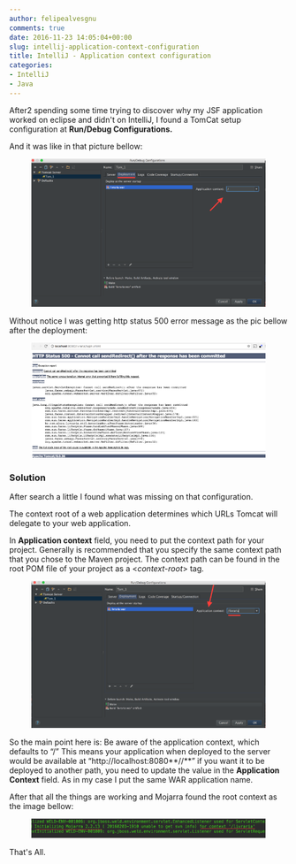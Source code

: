 ```yaml
---
author: felipealvesgnu
comments: true
date: 2016-11-23 14:05:04+00:00
slug: intellij-application-context-configuration
title: IntelliJ - Application context configuration
categories:
- IntelliJ
- Java
---
```


After2 spending some time trying to discover why my JSF application worked on eclipse and didn't on IntelliJ, I found a TomCat setup configuration at **Run/Debug Configurations.**

And it was like in that picture bellow:

<figure>
    <a href="/assets/images/intelliJ/pic_01_context.png"><img src="/assets/images/intelliJ/pic_01_context.png"></a>
</figure>



Without notice I was getting http status 500 error message as the pic bellow after the deployment:

<figure>
    <a href="/assets/images/intelliJ/pic_02_context.png"><img src="/assets/images/intelliJ/pic_02_context.png"></a>
</figure>


### **Solution**


After search a little I found what was missing on that configuration.

The context root of a web application determines which URLs Tomcat will delegate to your web application.

In **Application context** field, you need to put the context path for your project. Generally is recommended that you specify the same context path that you chose to the Maven project. The context path can be found in the root POM file of your project as a <_context-root_> tag.

<figure>
    <a href="/assets/images/intelliJ/pic_03_context.png"><img src="/assets/images/intelliJ/pic_03_context.png"></a>
</figure>



So the main point here is: Be aware of the application context, which defaults to “/” This means your application when deployed to the server would be available at “http://localhost:8080**//**” if you want it to be deployed to another path, you need to update the value in the **Application Context** field. As in my case I put the same WAR application name.



After that all the things are working and Mojarra found the root context as the image bellow:

<figure>
    <a href="/assets/images/intelliJ/pic_04_context.png"><img src="/assets/images/intelliJ/pic_04_context.png"></a>
</figure>





That's All.